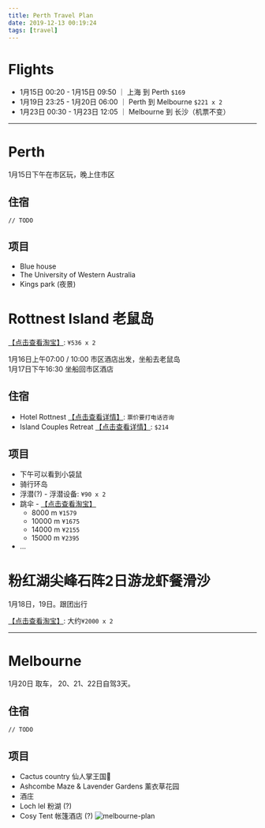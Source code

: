 ```yaml
---
title: Perth Travel Plan
date: 2019-12-13 00:19:24
tags: [travel]
---
```


# Flights 
* 1月15日 00:20 - 1月15日 09:50  ｜ 上海 到 Perth `$169`
* 1月19日 23:25 - 1月20日 06:00  ｜ Perth 到 Melbourne `$221 x 2`
* 1月23日 00:30 - 1月23日 12:05  ｜ Melbourne 到 长沙（机票不变）

<!-- more -->
---

# Perth
1月15日下午在市区玩，晚上住市区

## 住宿

`// TODO`

## 项目
* Blue house
* The University of Western Australia
* Kings park (夜景)

# Rottnest Island 老鼠岛
[【点击查看淘宝】](https://traveldetail.fliggy.com/item.htm?spm=a230r.1.14.1.720d6f022EctP3&id=584671753240&ad_id=&am_id=&cm_id=140105335569ed55e27b&pm_id=&abbucket=19): `¥536 x 2`

1月16日上午07:00 / 10:00 市区酒店出发，坐船去老鼠岛  
1月17日下午16:30 坐船回市区酒店

## 住宿
* Hotel Rottnest [【点击查看详情】](https://www.rottnestisland.com/accommodation/accommodation-types/hotel-rottnest): `票价要打电话咨询`
* Island Couples Retreat [【点击查看详情】](https://www.rottnestisland.com/accommodation/accommodation-types/premium-accommodation): `$214`

## 项目
* 下午可以看到小袋鼠
* 骑行环岛
* 浮潜(?) - 浮潜设备: `¥90 x 2`
* 跳伞 - [【点击查看淘宝】](https://traveldetail.fliggy.hk/item.htm?spm=a230r.1.14.6.74ef7a24izunOz&id=573543623367&ad_id=&am_id=&cm_id=140105335569ed55e27b&pm_id=&abbucket=19)
  - 8000 m `¥1579`
  - 10000 m `¥1675`
  - 14000 m `¥2155`
  - 15000 m `¥2395`
* ...

# 粉红湖尖峰石阵2日游龙虾餐滑沙

1月18日，19日。跟团出行

[【点击查看淘宝】](https://traveldetail.fliggy.hk/item.htm?spm=a230r.1.14.1.38c777a0Vejraj&id=591063274769&ns=1&abbucket=19): 大约`¥2000 x 2`

---

# Melbourne
1月20日 取车， 20、21、22日自驾3天。

## 住宿

`// TODO`

## 项目
* Cactus country 仙人掌王国🌵
* Ashcombe Maze & Lavender Gardens 薰衣草花园
* 酒庄
* Loch lel 粉湖 (?)
* Cosy Tent 帐篷酒店 (?)
![melbourne-plan](../../../../images/travel/melbourne-plan.png)
